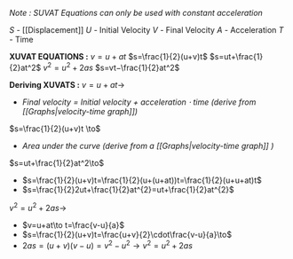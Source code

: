*Note : SUVAT Equations can only be used with constant acceleration*

*S -* [[Displacement]] 
*U -* Initial Velocity
*V -* Final Velocity 
*A -* Acceleration
*T -* Time

**XUVAT EQUATIONS :**
$v=u+at$
$s=\frac{1}{2}(u+v)t$
$s=ut+\frac{1}{2}at^2$
$v^2=u^2+2as$
$s=vt−\frac{1}{2}at^2$

**Deriving XUVATS :**
$v=u+at \to$ 
- *Final velocity = Initial velocity + acceleration $\cdot$ time (derive from [[Graphs|velocity-time graph]])*

$s=\frac{1}{2}(u+v)t \to$ 
- *Area under the curve (derive from a [[Graphs|velocity-time graph]] )*

$s=ut+\frac{1}{2}at^2\to$
- $s=\frac{1}{2}(u+v)t=\frac{1}{2}(u+(u+at))t=\frac{1}{2}(u+u+at)t$
- $s=\frac{1}{2}2ut+\frac{1}{2}at^{2}=ut+\frac{1}{2}at^{2}$ 

$v^2=u^2+2as\to$
- $v=u+at\to t=\frac{v-u}{a}$
- $s=\frac{1}{2}(u+v)t=\frac{u+v}{2}\cdot\frac{v-u}{a}\to$
- $2as=(u+v)(v-u)=v^{2}-u^{2}\to v^{2}=u^{2}+2as$
